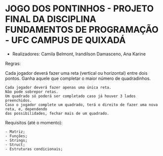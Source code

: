 # JOGO DOS PONTINHOS - PROJETO FINAL DA DISCIPLINA FUNDAMENTOS DE PROGRAMAÇÃO - UFC CAMPUS DE QUIXADÁ
- Realizadores:
	Camila Belmont,
	Irandilson Damasceno,
	Ana Karine

Regras:

Cada jogador deverá fazer uma reta (vertical ou horizontal) entre dois pontos. 
Ganha aquele que completar o maior número de quadradinhos.

	Cada jogador deverá fazer apenas uma única reta.
	Não pode sobrepor retas.
	Um quadrado só poderá ser completado caso já houver 3 lados preenchidos.
	Caso o jogador complete um quadrado, terá o direito de fazer uma nova reta, e, dependendo
	das possibilidades, fechar mais de um quadrado.

Requisitos (até o momento):

	- Matriz;
	- Funções;
	- Strings;
	- Struct;
	- Estruturas condicionais;
